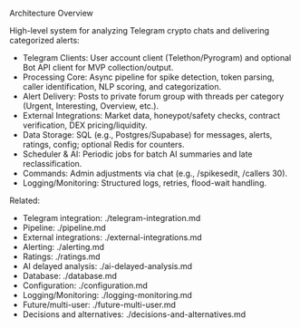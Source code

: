 Architecture Overview

High-level system for analyzing Telegram crypto chats and delivering categorized alerts:

- Telegram Clients: User account client (Telethon/Pyrogram) and optional Bot API client for MVP collection/output.
- Processing Core: Async pipeline for spike detection, token parsing, caller identification, NLP scoring, and categorization.
- Alert Delivery: Posts to private forum group with threads per category (Urgent, Interesting, Overview, etc.).
- External Integrations: Market data, honeypot/safety checks, contract verification, DEX pricing/liquidity.
- Data Storage: SQL (e.g., Postgres/Supabase) for messages, alerts, ratings, config; optional Redis for counters.
- Scheduler & AI: Periodic jobs for batch AI summaries and late reclassification.
- Commands: Admin adjustments via chat (e.g., /spikesedit, /callers 30).
- Logging/Monitoring: Structured logs, retries, flood-wait handling.

Related:
- Telegram integration: ./telegram-integration.md
- Pipeline: ./pipeline.md
- External integrations: ./external-integrations.md
- Alerting: ./alerting.md
- Ratings: ./ratings.md
- AI delayed analysis: ./ai-delayed-analysis.md
- Database: ./database.md
- Configuration: ./configuration.md
- Logging/Monitoring: ./logging-monitoring.md
- Future/multi-user: ./future-multi-user.md
- Decisions and alternatives: ./decisions-and-alternatives.md


